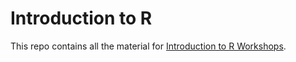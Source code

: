 # Introduction to R 

This repo contains all the material for [Introduction to R Workshops](https://rfortherestofus.com/workshops/).